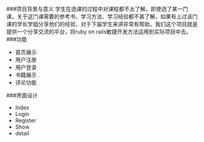 ###项目背景与意义
    学生在选课的过程中对课程都不太了解，即使选了某一门课，关于这门课需要的参考书、学习方法、学习经验都不甚了解，如果有上过该门课的学长学姐分享他们的经验，对于下届学生来讲非常有帮助。我们这个项目就是提供一个分享交流的平台，将ruby on rails敏捷开发方法运用到实际项目中去。
###功能
-	首页展示
-	用户注册
-	用户登录
-   书籍展示
-   评论功能

###界面设计
- Index
- Login
- Register
- Show
- detail

